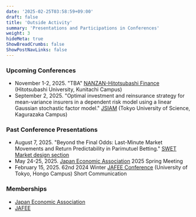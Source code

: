 ```yaml
---
date: '2025-02-25T03:58:59+09:00'
draft: false
title: 'Outside Activity'
summary: 'Presentations and Participations in Conferences'
weight: 3
hideMeta: true
ShowBreadCrumbs: false
ShowPostNavLinks: false
---
```



### Upcoming Conferences
- November 1-2, 2025. "TBA" [NANZAN-Hitotsubashi Finance](https://rci.nanzan-u.ac.jp/m-center/workshop/) (Hitotsubashi University, Kunitachi Campus)
- September 2, 2025. "Optimal investment and reinsurance strategy for mean-variance insurers in a dependent risk model using a linear Gaussian stochastic factor model." [JSIAM](https://jsiam.org/jsiam_archive/past_meetings/annual2025/) (Tokyo University of Science, Kagurazaka Campus)


### Past Conference Presentations
- August 7, 2025. "Beyond the Final Odds: Last-Minute Market Movements and Return Predictability in Parimutuel Betting." [SWET Market design section](https://sites.google.com/view/swetotaruhokudai/swet2025/%E3%83%9E%E3%83%BC%E3%82%B1%E3%83%83%E3%83%88%E3%83%87%E3%82%B6%E3%82%A4%E3%83%B3)
- May 24-25, 2025. [Japan Economic Association](https://www.jeaweb.org) 2025 Spring Meeting
- February 15, 2025. 62nd 2024 Winter [JAFEE Conference](http://www.jafee.gr.jp/01rally/rally-top.html) (University of Tokyo, Hongo Campus) Short Communication

### Memberships
- [Japan Economic Association](https://www.jeaweb.org)
- [JAFEE](http://www.jafee.gr.jp/01rally/rally-top.html)